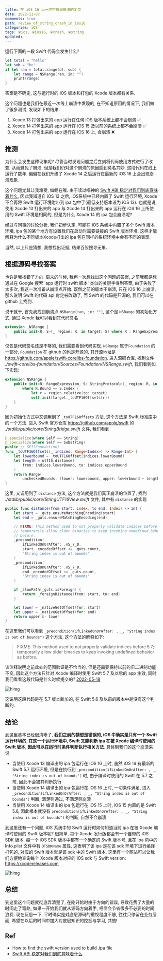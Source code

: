 ```yaml
---
title: 在 iOS 16 上一次字符串崩溃的复盘
date: 2022-11-07
comments: true
path: review_of_string_crash_in_ios16
categories: iOS
tags: ⦿ios, ⦿ios16, ⦿crash, ⦿string
updated:
---
```


运行下面的一段 Swift 代码会发生什么?

```swift
let total = "hello"
let sub = "he"
if let ran = total.range(of: sub) {
    let range = NSRange(ran, in: "")
    print(range)
}
```

答案是不确定, 这与运行时的 iOS 版本和打包的 Xcode 版本都有关系.

<!-- more -->

这个问题也是我们在最近一次线上崩溃中发现的, 在不知道原因的情况下, 我们做了很多测试, 发现如下的结果:

1. Xcode 13 打包出来的 app 运行在任何 iOS 版本系统上都不会崩溃 ✅
2. Xcode 14 打包出来的 app 运行在 iOS 15 及以前的系统上都不会崩溃 ✅
3. Xcode 14 打包出来的 app 运行在 iOS 16 上, 会崩溃 ❌

## 推测

为什么会发生这种现象呢? 尽管当时发现问题之后立刻将代码使用方式进行了改变, 从而避免了崩溃, 但是我们仍对这个崩溃的原因感到莫名其妙. 这段代码在线上运行了数年, 偏偏在我们升级了 Xcode 14 之后运行在最新的 iOS 16 上会出现崩溃现象.

这个问题尤其让我难受, 如鲠在喉. 由于读过喵神的 [Swift ABI 稳定对我们到底意味着什么](https://onevcat.com/2019/02/swift-abi/), 因此我知道自 iOS 12 之后, iOS系统中已经内置了 Swift 运行环境, Xcode 不会再将 Swift 运行环境附带到 ipa 包中了(最低支持版本设为 iOS 13). 也就是说, 使用 Xcode 13 打出来的 app 与 Xcode 14 打出来的 app 运行在 iOS 16 上所使用的 Swift 环境是相同的, 但是为什么 Xcode 14 的 ipa 包会崩溃呢?

经过与同事的讨论分析, 我们初步认定, 可能在 iOS 系统中内置了多个 Swift 版本环境, ipa 包的某个地方有设置我们在启动时需要链接的 Swift 版本环境, 这样才能解释为什么不同版本Xcode打出的 ipa 包在同样的系统环境中会有不同的表现.

当然, 以上只是猜想, 我想找出证据, 结果百般搜寻无果.

## 根据源码寻找答案

也许是我找错了方向. 周末的时候, 我再一次想找出这个问题的答案, 之前我都是想通过在 Google 搜索 'app 运行时 swift 版本' 类似的关键字得到答案, 由于失败了太多次, 我这一次准备从崩溃点开始. 既然之前的版本不崩溃, 只在 iOS 16 上崩溃, 那么说明 Swift 的代码 api 肯定被改动了, 而 Swift 的代码是开源的, 我们可以在 github 上找到.

说干就干, 首先我找到崩溃点 `NSRange(ran, in: "")`, 这个是 `NSRange` 的初始化方式, 通过 Xcode 我可以看到其代码签名

```swift
extension _NSRange {
    public init<R, S>(_ region: R, in target: S) where R : RangeExpression, S : StringProtocol, R.Bound == String.Index
}
```

仅仅是代码签名还是不够的, 我们需要看到代码实现. `NSRange` 属于`Foundation` 的一部分, `Foundation` 在 github 的也是开源的, 其开源地址是 <https://github.com/apple/swift-corelibs-foundation>. 进入源码仓库, 找到文件 *./swift-corelibs-foundation/Sources/Foundation/NSRange.swift*, 我们看到如下实现:

```swift
extension NSRange {
    public init<R: RangeExpression, S: StringProtocol>(_ region: R, in target: S)
        where R.Bound == S.Index {
            let r = region.relative(to: target)
            self.init(target._toUTF16Offsets(r))
    }
}
```

因为初始化方式中又调用到了 `_toUTF16Offsets` 方法, 这个方法是 Swift 标准库中的一个方法, 进入 Swift 官方仓库 <https://github.com/apple/swift> 的 *./stdlib/public/core/StringBridge.swift* 文件, 我们看到

```swift
@_specialize(where Self == String)
@_specialize(where Self == Substring)
public // SPI(Foundation)
func _toUTF16Offsets(_ indices: Range<Index>) -> Range<Int> {
    let lowerbound = _toUTF16Offset(indices.lowerBound)
    let length = utf16.distance(
        from: indices.lowerBound, to: indices.upperBound
    )
    return Range(
        uncheckedBounds: (lower: lowerbound, upper: lowerbound + length))
}
```

这里, 又调用到了 `distance` 方法, 这个方法就是我们真正崩溃的位置了, 找到 *./stdlib/public/core/StringUTF16View.swift* 文件, 其中有 `distance` 的实现

```swift
public func distance(from start: Index, to end: Index) -> Int {
    let start = _guts.ensureMatchingEncoding(start)
    let end = _guts.ensureMatchingEncoding(end)

    // FIXME: This method used to not properly validate indices before 5.7;
    // temporarily allow older binaries to keep invoking undefined behavior as
    // before.
    _precondition(
        ifLinkedOnOrAfter: .v5_7_0,
        start._encodedOffset <= _guts.count,
        "String index is out of bounds"
    )
    _precondition(
        ifLinkedOnOrAfter: .v5_7_0,
        end._encodedOffset <= _guts.count,
        "String index is out of bounds"
    )

    if _slowPath(_guts.isForeign) {
        return _foreignDistance(from: start, to: end)
    }

    let lower = _nativeGetOffset(for: start)
    let upper = _nativeGetOffset(for: end)
    return upper &- lower
}
```

在这里我们可以看到 `_precondition(ifLinkedOnOrAfter: , _, "String index is out of bounds")` 这个方法, 这个方法的解释如下:

> FIXME: This method used to not properly validate indices before 5.7;
> temporarily allow older binaries to keep invoking undefined behavior as before.

该注释说明之前此处的范围验证是不恰当的, 但是还需要保持以前的旧二进制功能不变, 因此这个方法只针对 Xcode 编译时使用 Swift 5.7 及以后的 app 生效, 同时我们看看这段代码是什么时候提交的? [2022-05-18](https://github.com/apple/swift/commit/50c2399a949f9c8e76237290d8c10dd4fca2b589)

![himg](https://a.hanleylee.com/HKMS/2022-11-07231125.png?x-oss-process=style/WaMa)

这说明这段代码是在 5.7 版本新加的, 在 Swift 5.6 及以前的版本中是没有这个判断的.

## 结论

到这里基本已经很清晰了, **我们之前的猜想是错误的, iOS 中确实是只有一个 Swift 运行环境的, 在这一个运行环境中, Swift 又能判断 ipa 在被 Xcode 编译时使用的 Swift 版本, 因此可以在运行时条件判断执行相关方法**. 具体到我们的这个崩溃来说:

- 当使用 Xcode 13 编译出的 ipa 包运行在 iOS 16 上时, 虽然 iOS 16 有最新的 Swift 5.7 运行环境, 但是在执行到 `_precondition(ifLinkedOnOrAfter: , _, "String index is out of bounds")` 时, 由于编译时使用的 Swift 在 5.7 之前, 因此不会被其判断执行
- 当使用 Xcode 14 编译出的 ipa 包运行在 iOS 16 上时, 一切条件满足, 进入 `_precondition(ifLinkedOnOrAfter: , _, "String index is out of bounds")` 判断, 满足则通过, 不满足则崩溃
- 当使用 Xcode 14 编译出的 ipa 包运行在 iOS 15 上时, iOS 15 内置的是 Swift 5.6, 因此根本就没有 `precondition(ifLinkedOnOrAfter: , _, "String index is out of bounds")` 的判断, 自然不会崩溃

到这里还有一个问题, iOS 系统中的 Swift 运行时如何知道当前 ipa 在被 Xcode 编译时使用的 Swift 版本呢? 很简单, 每个 Xcode 发行版都会有一个自带的 iOS SDK 版本, 每一个 iOS SDK 版本中都有一个确定的 Swift 版本号, 且在 ipa 包中的 Info.plist 文件中有 `DTSDKName` 属性,  这表明了该 ipa 是在该 sdk 环境下进行编译打包的, 对应的 Swift 版本就是该 sdk 中的 Swift 版本. 这里有一个网站可以让我们方便地查询每个 Xcode 版本对应的 iOS sdk 与 Swift version: <https://xcodereleases.com>

![himg](https://a.hanleylee.com/HKMS/2022-11-07225621.png?x-oss-process=style/WaMa)

## 总结

到这里这个问题就彻底弄清楚了, 在刚开始时由于方向的错误, 导致花费了大量的时间走了弯路, 如果一开始我们就从源码方向着手, 相信会节省很多不必要的时间浪费. 现在反思一下, 平时确实是对底层源码的重视程度不够, 往往只停留在业务层面, 希望在以后的时间中加大对底层知识的挖掘与学习, 共勉!

## Ref

- [How to find the swift version used to build .ipa file](https://stackoverflow.com/questions/70167760/how-to-find-the-swift-version-used-to-build-ipa-file)
- [Swift ABI 稳定对我们到底意味着什么](https://onevcat.com/2019/02/swift-abi/)
